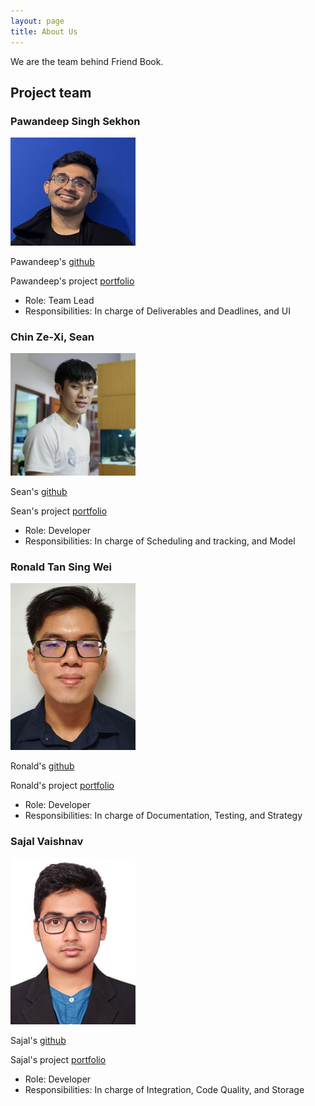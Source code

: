 ```yaml
---
layout: page
title: About Us
---
```


We are the team behind Friend Book.

## Project team

### Pawandeep Singh Sekhon

<img src="images/pss-coder.png" width="200px">

Pawandeep's [github](http://github.com/pss-coder)

Pawandeep's project [portfolio](team/pss-coder.md)

* Role: Team Lead
* Responsibilities: In charge of Deliverables and Deadlines, and UI

### Chin Ze-Xi, Sean

<img src="images/xnajasho.png" width="200px">

Sean's [github](http://github.com/xnajasho)

Sean's project [portfolio](team/xnajasho.md)

* Role: Developer
* Responsibilities: In charge of Scheduling and tracking, and Model

### Ronald Tan Sing Wei

<img src="images/ronaldtansingwei.png" width="200px">

Ronald's [github](http://github.com/ronaldtansingwei)

Ronald's project [portfolio](team/ronaldtansingwei.md)

* Role: Developer
* Responsibilities: In charge of Documentation, Testing, and Strategy

### Sajal Vaishnav

<img src="images/sajalvaishnav.png" width="200px">

Sajal's [github](http://github.com/sajalvaishnav)

Sajal's project [portfolio](team/sajalvaishnav.md)

* Role: Developer
* Responsibilities: In charge of Integration, Code Quality, and Storage

